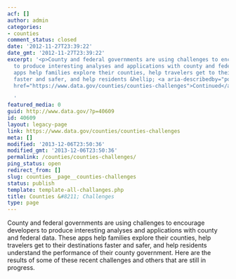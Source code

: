 ```yaml
---
acf: []
author: admin
categories:
- counties
comment_status: closed
date: '2012-11-27T23:39:22'
date_gmt: '2012-11-27T23:39:22'
excerpt: '<p>County and federal governments are using challenges to encourage developers
  to produce interesting analyses and applications with county and federal data. These
  apps help families explore their counties, help travelers get to their destinations
  faster and safer, and help residents &hellip; <a aria-describedby="post-title-40609"
  href="https://www.data.gov/counties/counties-challenges">Continued</a></p>

  '
featured_media: 0
guid: http://www.data.gov/?p=40609
id: 40609
layout: legacy-page
link: https://www.data.gov/counties/counties-challenges
meta: []
modified: '2013-12-06T23:50:36'
modified_gmt: '2013-12-06T23:50:36'
permalink: /counties/counties-challenges/
ping_status: open
redirect_from: []
slug: counties__page__counties-challenges
status: publish
template: template-all-challanges.php
title: Counties &#8211; Challenges
type: page
---
```

County and federal governments are using challenges to encourage developers to produce interesting analyses and applications with county and federal data. These apps help families explore their counties, help travelers get to their destinations faster and safer, and help residents understand the performance of their county government. Here are the results of some of these recent challenges and others that are still in progress.



